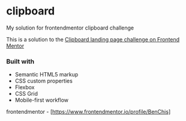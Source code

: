 # clipboard
My solution for frontendmentor clipboard challenge

This is a solution to the [Clipboard landing page challenge on Frontend Mentor](https://www.frontendmentor.io/challenges/clipboard-landing-page-5cc9bccd6c4c91111378ecb9)

### Built with

- Semantic HTML5 markup
- CSS custom properties
- Flexbox
- CSS Grid
- Mobile-first workflow

frontendmentor - [https://www.frontendmentor.io/profile/BenChis]
